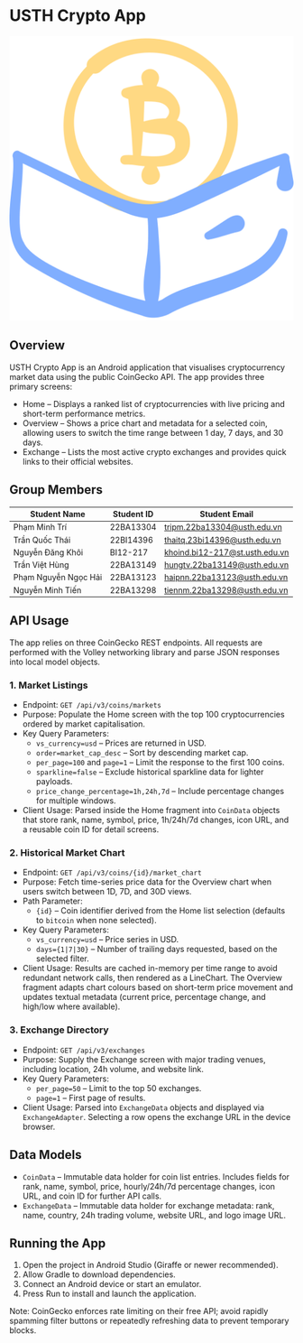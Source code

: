 # USTH Crypto App
![app_logo.png](app/src/main/res/drawable/app_logo.png)
## Overview
USTH Crypto App is an Android application that visualises cryptocurrency market data using the public CoinGecko API. The app provides three primary screens:

- Home – Displays a ranked list of cryptocurrencies with live pricing and short-term performance metrics.
- Overview – Shows a price chart and metadata for a selected coin, allowing users to switch the time range between 1 day, 7 days, and 30 days.
- Exchange – Lists the most active crypto exchanges and provides quick links to their official websites.

## Group Members
| Student Name         | Student ID | Student Email                  |
| -------------------  | ---------- | ----------------------------   |
| Phạm Minh Trí        | 22BA13304  | tripm.22ba13304@usth.edu.vn    |
| Trần Quốc Thái       | 22BI14396  | thaitq.23bi14396@usth.edu.vn   |
| Nguyễn Đăng Khôi     | BI12-217   | khoind.bi12-217@st.usth.edu.vn |
| Trần Việt Hùng       | 22BA13149  | hungtv.22ba13149@usth.edu.vn   |
| Phạm Nguyễn Ngọc Hải | 22BA13123  | haipnn.22ba13123@usth.edu.vn   |
| Nguyễn Minh Tiến     | 22BA13298  | tiennm.22ba13298@usth.edu.vn   |

## API Usage
The app relies on three CoinGecko REST endpoints. All requests are performed with the Volley networking library and parse JSON responses into local model objects.

### 1. Market Listings
- Endpoint: `GET /api/v3/coins/markets`
- Purpose: Populate the Home screen with the top 100 cryptocurrencies ordered by market capitalisation.
- Key Query Parameters:
  - `vs_currency=usd` – Prices are returned in USD.
  - `order=market_cap_desc` – Sort by descending market cap.
  - `per_page=100` and `page=1` – Limit the response to the first 100 coins.
  - `sparkline=false` – Exclude historical sparkline data for lighter payloads.
  - `price_change_percentage=1h,24h,7d` – Include percentage changes for multiple windows.
- Client Usage: Parsed inside the Home fragment into `CoinData` objects that store rank, name, symbol, price, 1h/24h/7d changes, icon URL, and a reusable coin ID for detail screens.

### 2. Historical Market Chart
- Endpoint: `GET /api/v3/coins/{id}/market_chart`
- Purpose: Fetch time-series price data for the Overview chart when users switch between 1D, 7D, and 30D views.
- Path Parameter:
  - `{id}` – Coin identifier derived from the Home list selection (defaults to `bitcoin` when none selected).
- Key Query Parameters:
  - `vs_currency=usd` – Price series in USD.
  - `days={1|7|30}` – Number of trailing days requested, based on the selected filter.
- Client Usage: Results are cached in-memory per time range to avoid redundant network calls, then rendered as a LineChart. The Overview fragment adapts chart colours based on short-term price movement and updates textual metadata (current price, percentage change, and high/low where available).

### 3. Exchange Directory
- Endpoint: `GET /api/v3/exchanges`
- Purpose: Supply the Exchange screen with major trading venues, including location, 24h volume, and website link.
- Key Query Parameters:
  - `per_page=50` – Limit to the top 50 exchanges.
  - `page=1` – First page of results.
- Client Usage: Parsed into `ExchangeData` objects and displayed via `ExchangeAdapter`. Selecting a row opens the exchange URL in the device browser.

## Data Models
- `CoinData` – Immutable data holder for coin list entries. Includes fields for rank, name, symbol, price, hourly/24h/7d percentage changes, icon URL, and coin ID for further API calls.
- `ExchangeData` – Immutable data holder for exchange metadata: rank, name, country, 24h trading volume, website URL, and logo image URL.

## Running the App
1. Open the project in Android Studio (Giraffe or newer recommended).
2. Allow Gradle to download dependencies.
3. Connect an Android device or start an emulator.
4. Press Run to install and launch the application.

Note: CoinGecko enforces rate limiting on their free API; avoid rapidly spamming filter buttons or repeatedly refreshing data to prevent temporary blocks.
